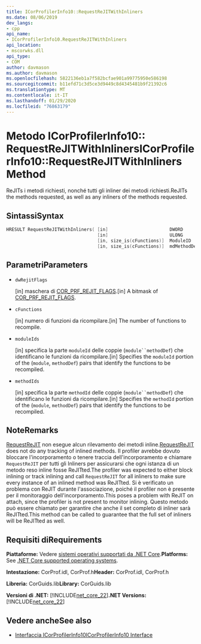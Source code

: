```yaml
---
title: ICorProfilerInfo10::RequestReJITWithInliners
ms.date: 08/06/2019
dev_langs:
- cpp
api_name:
- ICorProfilerInfo10.RequestReJITWithInliners
api_location:
- mscorwks.dll
api_type:
- COM
author: davmason
ms.author: davmason
ms.openlocfilehash: 5822136eb1a7f582bcfae901a99775950e586198
ms.sourcegitcommit: b11efd71c3d5ce3d9449c8d4345481b9f21392c6
ms.translationtype: MT
ms.contentlocale: it-IT
ms.lasthandoff: 01/29/2020
ms.locfileid: "76863179"
---
```

# <a name="icorprofilerinfo10requestrejitwithinliners-method"></a><span data-ttu-id="bd113-102">Metodo ICorProfilerInfo10:: RequestReJITWithInliners</span><span class="sxs-lookup"><span data-stu-id="bd113-102">ICorProfilerInfo10::RequestReJITWithInliners Method</span></span>

<span data-ttu-id="bd113-103">ReJITs i metodi richiesti, nonché tutti gli inliner dei metodi richiesti.</span><span class="sxs-lookup"><span data-stu-id="bd113-103">ReJITs the methods requested, as well as any inliners of the methods requested.</span></span>

## <a name="syntax"></a><span data-ttu-id="bd113-104">Sintassi</span><span class="sxs-lookup"><span data-stu-id="bd113-104">Syntax</span></span>

```cpp
HRESULT RequestReJITWithInliners( [in]                       DWORD       dwRejitFlags,
                                  [in]                       ULONG       cFunctions,
                                  [in, size_is(cFunctions)]  ModuleID    moduleIds[],
                                  [in, size_is(cFunctions)]  mdMethodDef methodIds[]);
```

## <a name="parameters"></a><span data-ttu-id="bd113-105">Parametri</span><span class="sxs-lookup"><span data-stu-id="bd113-105">Parameters</span></span>

- `dwRejitFlags`

  <span data-ttu-id="bd113-106">\[in] maschera di [COR_PRF_REJIT_FLAGS](cor-prf-rejit-flags-enumeration.md).</span><span class="sxs-lookup"><span data-stu-id="bd113-106">\[in] A bitmask of [COR_PRF_REJIT_FLAGS](cor-prf-rejit-flags-enumeration.md).</span></span>

- `cFunctions`

  <span data-ttu-id="bd113-107">\[in] numero di funzioni da ricompilare.</span><span class="sxs-lookup"><span data-stu-id="bd113-107">\[in] The number of functions to recompile.</span></span>

- `moduleIds`

  <span data-ttu-id="bd113-108">\[in] specifica la parte `moduleId` delle coppie (`module``methodDef`) che identificano le funzioni da ricompilare.</span><span class="sxs-lookup"><span data-stu-id="bd113-108">\[in] Specifies the `moduleId` portion of the (`module`, `methodDef`) pairs that identify the functions to be recompiled.</span></span>

- `methodIds`

  <span data-ttu-id="bd113-109">\[in] specifica la parte `methodId` delle coppie (`module``methodDef`) che identificano le funzioni da ricompilare.</span><span class="sxs-lookup"><span data-stu-id="bd113-109">\[in] Specifies the `methodId` portion of the (`module`, `methodDef`) pairs that identify the functions to be recompiled.</span></span>

## <a name="remarks"></a><span data-ttu-id="bd113-110">Note</span><span class="sxs-lookup"><span data-stu-id="bd113-110">Remarks</span></span>

<span data-ttu-id="bd113-111">[RequestReJIT](icorprofilerinfo4-requestrejit-method.md) non esegue alcun rilevamento dei metodi inline.</span><span class="sxs-lookup"><span data-stu-id="bd113-111">[RequestReJIT](icorprofilerinfo4-requestrejit-method.md) does not do any tracking of inlined methods.</span></span> <span data-ttu-id="bd113-112">Il profiler avrebbe dovuto bloccare l'incorporamento o tenere traccia dell'incorporamento e chiamare `RequestReJIT` per tutti gli Inliners per assicurarsi che ogni istanza di un metodo reso inline fosse ReJITted.</span><span class="sxs-lookup"><span data-stu-id="bd113-112">The profiler was expected to either block inlining or track inlining and call `RequestReJIT` for all inliners to make sure every instance of an inlined method was ReJITted.</span></span> <span data-ttu-id="bd113-113">Si è verificato un problema con ReJIT durante l'associazione, poiché il profiler non è presente per il monitoraggio dell'incorporamento.</span><span class="sxs-lookup"><span data-stu-id="bd113-113">This poses a problem with ReJIT on attach, since the profiler is not present to monitor inlining.</span></span> <span data-ttu-id="bd113-114">Questo metodo può essere chiamato per garantire che anche il set completo di inliner sarà ReJITted.</span><span class="sxs-lookup"><span data-stu-id="bd113-114">This method can be called to guarantee that the full set of inliners will be ReJITted as well.</span></span>

## <a name="requirements"></a><span data-ttu-id="bd113-115">Requisiti di</span><span class="sxs-lookup"><span data-stu-id="bd113-115">Requirements</span></span>

<span data-ttu-id="bd113-116">**Piattaforme:** Vedere [sistemi operativi supportati da .NET Core](../../../core/install/dependencies.md?tabs=netcore30&pivots=os-windows).</span><span class="sxs-lookup"><span data-stu-id="bd113-116">**Platforms:** See [.NET Core supported operating systems](../../../core/install/dependencies.md?tabs=netcore30&pivots=os-windows).</span></span>

<span data-ttu-id="bd113-117">**Intestazione:** CorProf.idl, CorProf.h</span><span class="sxs-lookup"><span data-stu-id="bd113-117">**Header:** CorProf.idl, CorProf.h</span></span>

<span data-ttu-id="bd113-118">**Libreria:** CorGuids.lib</span><span class="sxs-lookup"><span data-stu-id="bd113-118">**Library:** CorGuids.lib</span></span>

<span data-ttu-id="bd113-119">**Versioni di .NET:** [!INCLUDE[net_core_22](../../../../includes/net-core-30-md.md)]</span><span class="sxs-lookup"><span data-stu-id="bd113-119">**.NET Versions:** [!INCLUDE[net_core_22](../../../../includes/net-core-30-md.md)]</span></span>

## <a name="see-also"></a><span data-ttu-id="bd113-120">Vedere anche</span><span class="sxs-lookup"><span data-stu-id="bd113-120">See also</span></span>

- [<span data-ttu-id="bd113-121">Interfaccia ICorProfilerInfo10</span><span class="sxs-lookup"><span data-stu-id="bd113-121">ICorProfilerInfo10 Interface</span></span>](icorprofilerinfo10-interface.md)
